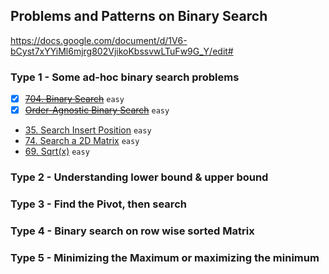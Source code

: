 ## Problems and Patterns on Binary Search

https://docs.google.com/document/d/1V6-bCyst7xYYiMl6mjrg802VjikoKbssvwLTuFw9G_Y/edit#

### Type 1 - Some ad-hoc binary search problems

- [x] ~~[704. Binary Search](https://leetcode.com/problems/binary-search/)~~ `easy`
- [x] ~~[Order-Agnostic Binary Search](https://www.geeksforgeeks.org/order-agnostic-binary-search/)~~ `easy`
- [35. Search Insert Position](https://leetcode.com/problems/search-insert-position/) `easy`
- [74. Search a 2D Matrix](https://leetcode.com/problems/search-a-2d-matrix/) `easy`
- [69. Sqrt(x)](https://leetcode.com/problems/sqrtx/) `easy`

### Type 2 - Understanding lower bound & upper bound

### Type 3 - Find the Pivot, then search

### Type 4 - Binary search on row wise sorted Matrix

### Type 5 - Minimizing the Maximum or maximizing the minimum